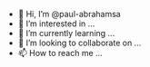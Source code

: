 - 👋 Hi, I’m @paul-abrahamsa
- 👀 I’m interested in ...
- 🌱 I’m currently learning ...
- 💞️ I’m looking to collaborate on ...
- 📫 How to reach me ...

<!---
paul-abrahamsa/paul-abrahamsa is a ✨ special ✨ repository because its `README.md` (this file) appears on your GitHub profile.
You can click the Preview link to take a look at your changes.
--->
